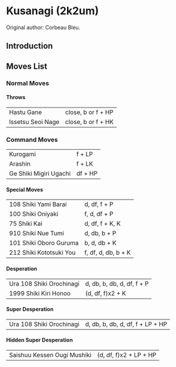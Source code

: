 # Kusanagi (2k2um)

Original author: Corbeau Bleu.

## Introduction

## Moves List

### Normal Moves

#### Throws

|                   |                    |
|-------------------|--------------------|
| Hastu Gane        | close, b or f + HP |
| Issetsu Seoi Nage | close, b or f + HK |

### Command Moves

|                        |         |
|------------------------|---------|
| Kurogami               | f + LP  |
| Arashin                | f + LK  |
| Ge Shiki Migiri Ugachi | df + HP |

#### Special Moves

|                         |                     |
|-------------------------|---------------------|
| 108 Shiki Yami Barai    | d, df, f + P        |
| 100 Shiki Oniyaki       | f, d, df + P        |
| 75 Shiki Kai            | d, df, f + K, K     |
| 910 Shiki Nue Tumi      | d, db, b + P        |
| 101 Shiki Oboro Guruma  | b, d, db + K        |
| 212 Shiki Kototsuki You | f, df, d, db, b + K |

#### Desperation

|                          |                            |
|--------------------------|----------------------------|
| Ura 108 Shiki Orochinagi | d, db, b, db, d, df, f + P |
| 1999 Shiki Kiri Honoo    | (d, df, f)x2 + K           |

#### Super Desperation

|                          |                                  |
|--------------------------|----------------------------------|
| Ura 108 Shiki Orochinagi | d, db, b, db, d, df, f + LP + HP |

#### Hidden Super Desperation

|                             |                        |
|-----------------------------|------------------------|
| Saishuu Kessen Ougi Mushiki | (d, df, f)x2 + LP + HP |
